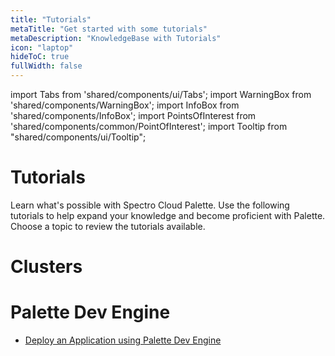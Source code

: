 ```yaml
---
title: "Tutorials"
metaTitle: "Get started with some tutorials"
metaDescription: "KnowledgeBase with Tutorials"
icon: "laptop"
hideToC: true
fullWidth: false
---
```


import Tabs from 'shared/components/ui/Tabs';
import WarningBox from 'shared/components/WarningBox';
import InfoBox from 'shared/components/InfoBox';
import PointsOfInterest from 'shared/components/common/PointOfInterest';
import Tooltip from "shared/components/ui/Tooltip";

# Tutorials

Learn what's possible with Spectro Cloud Palette. Use the following tutorials to help expand your knowledge and become proficient with Palette. Choose a topic to review the tutorials available.

# Clusters

<!-- - [Deploy a Cluster with Palette](knowledgebase/tutorials/deploy-k8s-cluster) -->

# Palette Dev Engine 
- [Deploy an Application using Palette Dev Engine](/knowledgebase/tutorials/deploy-app)




<br />

<br />
